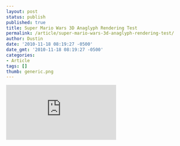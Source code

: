 ```yaml
---
layout: post
status: publish
published: true
title: Super Mario Wars 3D Anaglyph Rendering Test
permalink: /article/super-mario-wars-3d-anaglyph-rendering-test/
author: Dustin
date: '2010-11-18 08:19:27 -0500'
date_gmt: '2010-11-18 08:19:27 -0500'
categories:
- Article
tags: []
thumb: generic.png
---
```

<div class="embed-container">
  <iframe src="https://www.youtube.com/embed/B2l4QWCspOw" frameborder="0" allowfullscreen></iframe>
</div>
